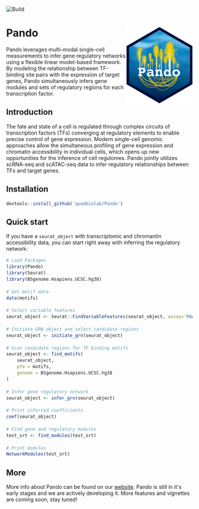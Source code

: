 ![Build](https://github.com/quadbiolab/Pando/workflows/build/badge.svg)

# Pando <img src="man/figures/logo.png" align="right" width="180"/>

Pando leverages multi-modal single-cell measurements to infer gene regulatory networks using a flexible linear model-based framework. By modeling the relationship between TF-binding site pairs with the expression of target genes, Pando simultaneously infers gene modules and sets of regulatory regions for each transcription factor.

## Introduction

The fate and state of a cell is regulated through complex circuits of transcription factors (TFs) converging at regulatory elements to enable precise control of gene expression. Modern single-cell genomic approaches allow the simultaneous profiling of gene expression and chromatin accessibility in individual cells, which opens up new opportunities for the inference of cell regulomes. Pando jointly utilizes scRNA-seq and scATAC-seq data to infer regulatory relationships between TFs and target genes.


## Installation

```r
devtools::install_github('quadbiolab/Pando')
```

## Quick start

If you have a `seurat_object` with transcriptomic and chromantin accessibility data, you can start right away with inferring the regulatory network:

```r
# Load Packages
library(Pando)
library(Seurat)
library(BSgenome.Hsapiens.UCSC.hg38)

# Get motif data
data(motifs)

# Select variable features
seurat_object <- Seurat::FindVariableFeatures(seurat_object, assay='RNA')

# Initiate GRN object and select candidate regions
seurat_object <- initiate_grn(seurat_object)

# Scan candidate regions for TF binding motifs
seurat_object <- find_motifs(
    seurat_object,
    pfm = motifs,
    genome = BSgenome.Hsapiens.UCSC.hg38
)

# Infer gene regulatory network
seurat_object <- infer_grn(seurat_object)

# Print inferred coefficients
coef(seurat_object)

# Find gene and regulatory modules 
test_srt <- find_modules(test_srt)

# Print modules
NetworkModules(test_srt)
```

## More

More info about Pando can be found on our [website](https://quadbiolab.github.io/Pando/). Pando is still in it's early stages and we are actively developing it. More features and vignettes are coming soon, stay tuned! 





